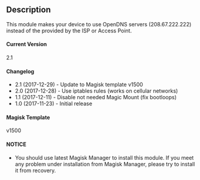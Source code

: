 ## Description
This module makes your device to use OpenDNS servers (208.67.222.222) instead of the provided by the ISP or Access Point.

#### Current Version
2.1

#### Changelog

* 2.1 (2017-12-29) - Update to Magisk template v1500
* 2.0 (2017-12-28) - Use iptables rules (works on cellular networks)
* 1.1 (2017-12-11) - Disable not needed Magic Mount (fix bootloops)
* 1.0 (2017-11-23) - Initial release

#### Magisk Template
v1500

#### NOTICE

* You should use latest Magisk Manager to install this module. If you meet any problem under installation from Magisk Manager, please try to install it from recovery.
